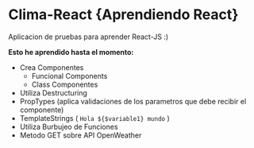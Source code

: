 # Clima-React {Aprendiendo React}
Aplicacion de pruebas para aprender React-JS :)

**Esto he aprendido hasta el momento:**
 - Crea Componentes
	 - Funcional Components
	 - Class Componentes
 - Utiliza Destructuring
 - PropTypes (aplica validaciones de los parametros que debe recibir el componente)
 - TemplateStrings (  `Hola ${$variable1} mundo` )
 - Utiliza Burbujeo de Funciones
 - Metodo GET sobre API OpenWeather
 